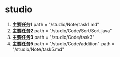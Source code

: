 <!--
 * @Author       : Mr.Wang
 * @Date         : 2020-12-19 16:29:38
 * @FilePath     : /README.md
 * @Description  : message
-->
# studio

1. **主要任务1**
   path = "/studio/Note/task1.md"
2. **主要任务2**
   path = "/studio/Code/Sort/Sort.java"
3. **主要任务3**
   path = "/studio/Code/task3"
4. **主要任务5**
   path = "/studio/Code/addition"
   path = "/studio/Note/task5.md"